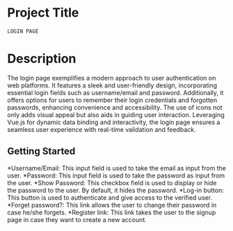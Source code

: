  #  Project Title
    LOGIN PAGE

 # Description
The login page exemplifies a modern approach to user authentication on web platforms. It features a sleek and user-friendly design, incorporating essential login fields such as username/email and password. Additionally, it offers options for users to remember their login credentials and forgotten passwords, enhancing convenience and accessibility. The use of icons not only adds visual appeal but also aids in guiding user interaction. Leveraging Vue.js for dynamic data binding and interactivity, the login page ensures a seamless user experience with real-time validation and feedback. 

## Getting Started
*Username/Email: This input field is used to take the email as input from the user.
*Password: This input field is used to take the password as input from the user.
*Show Password: This checkbox field is used to display or hide the password to the user. By default, it hides the password.
*Log-in button: This button is used to authenticate and give access to the verified user.
*Forget password?: This link allows the user to change their password in case he/she forgets.
*Register link: This link takes the user to the signup page in case they want to create a new account.


